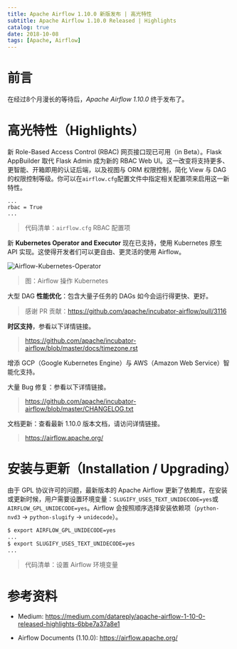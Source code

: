 ```yaml
---
title: Apache Airflow 1.10.0 新版发布 | 高光特性
subtitle: Apache Airflow 1.10.0 Released | Highlights
catalog: true
date: 2018-10-08
tags: [Apache, Airflow]
---
```


# 前言

在经过8个月漫长的等待后，*Apache Airflow 1.10.0* 终于发布了。

# 高光特性（Highlights）

新 Role-Based Access Control (RBAC) 网页接口现已可用（in Beta）。Flask AppBuilder 取代 Flask Admin 成为新的 RBAC Web UI。这一改变将支持更多、更智能、开箱即用的认证后端，以及视图与 ORM 权限控制，简化 View 与 DAG 的权限控制等级。你可以在`airflow.cfg`配置文件中指定相关配置项来启用这一新特性。

```
...
rbac = True
...
```
> 代码清单：`airflow.cfg` RBAC 配置项

新 **Kubernetes Operator and Executor** 现在已支持，使用 Kubernetes 原生 API 实现。这使得开发者们可以更自由、更灵活的使用 Airflow。

![Airflow-Kubernetes-Operator](./airflow-kubernetes-operator.png)

> 图：Airflow 操作 Kubernetes

大型 DAG **性能优化**：包含大量子任务的 DAGs 如今会运行得更快、更好。

> 感谢 PR 贡献：https://github.com/apache/incubator-airflow/pull/3116

**时区支持**，参看以下详情链接。

> https://github.com/apache/incubator-airflow/blob/master/docs/timezone.rst

增添 GCP（Google Kubernetes Engine）与 AWS（Amazon Web Service）智能化支持。

大量 Bug 修复：参看以下详情链接。

> https://github.com/apache/incubator-airflow/blob/master/CHANGELOG.txt

文档更新：查看最新 1.10.0 版本文档，请访问详情链接。

> https://airflow.apache.org/

# 安装与更新（Installation / Upgrading）

由于 GPL 协议许可的问题，最新版本的 Apache Airflow 更新了依赖库，在安装或更新时候，用户需要设置环境变量：`SLUGIFY_USES_TEXT_UNIDECODE=yes`或`AIRFLOW_GPL_UNIDECODE=yes`。Airflow 会按照顺序选择安装依赖项（`python-nvd3` -> `python-slugify` -> `unidecode`）。

```bash
$ export AIRFLOW_GPL_UNIDECODE=yes
...
$ export SLUGIFY_USES_TEXT_UNIDECODE=yes
...
```
> 代码清单：设置 Airflow 环境变量

# 参考资料

- Medium: https://medium.com/datareply/apache-airflow-1-10-0-released-highlights-6bbe7a37a8e1

- Airflow Documents (1.10.0): https://airflow.apache.org/

